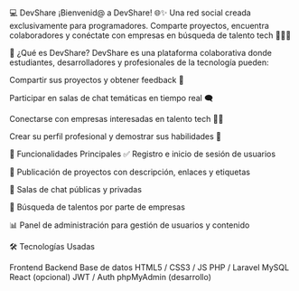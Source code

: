 💻 DevShare
¡Bienvenid@ a DevShare! 🌐✨
Una red social creada exclusivamente para programadores. Comparte proyectos, encuentra colaboradores y conéctate con empresas en búsqueda de talento tech 🧑‍💻💬

🧠 ¿Qué es DevShare?
DevShare es una plataforma colaborativa donde estudiantes, desarrolladores y profesionales de la tecnología pueden:

Compartir sus proyectos y obtener feedback 🙌

Participar en salas de chat temáticas en tiempo real 🗨️

Conectarse con empresas interesadas en talento tech 🧑‍💼

Crear su perfil profesional y demostrar sus habilidades 💼

🚀 Funcionalidades Principales
✅ Registro e inicio de sesión de usuarios

🧾 Publicación de proyectos con descripción, enlaces y etiquetas

💬 Salas de chat públicas y privadas

🏢 Búsqueda de talentos por parte de empresas

📊 Panel de administración para gestión de usuarios y contenido

🛠️ Tecnologías Usadas

Frontend	Backend	Base de datos
HTML5 / CSS3 / JS	PHP / Laravel	MySQL
React (opcional)	JWT / Auth	phpMyAdmin (desarrollo)
